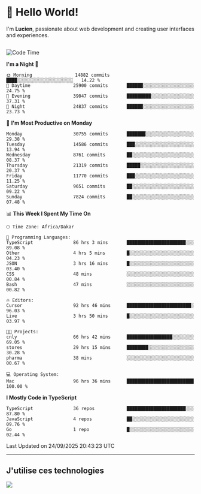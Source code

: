 # 👋 Hello World!

I'm **Lucien**, passionate about web development and creating user interfaces and experiences.

##

<!--START_SECTION:waka-->
![Code Time](http://img.shields.io/badge/Code%20Time-3%2C879%20hrs%2042%20mins-blue)

**I'm a Night 🦉** 

```text
🌞 Morning                14882 commits       ████░░░░░░░░░░░░░░░░░░░░░   14.22 % 
🌆 Daytime                25900 commits       ██████░░░░░░░░░░░░░░░░░░░   24.75 % 
🌃 Evening                39047 commits       █████████░░░░░░░░░░░░░░░░   37.31 % 
🌙 Night                  24837 commits       ██████░░░░░░░░░░░░░░░░░░░   23.73 % 
```
📅 **I'm Most Productive on Monday** 

```text
Monday                   30755 commits       ███████░░░░░░░░░░░░░░░░░░   29.38 % 
Tuesday                  14586 commits       ███░░░░░░░░░░░░░░░░░░░░░░   13.94 % 
Wednesday                8761 commits        ██░░░░░░░░░░░░░░░░░░░░░░░   08.37 % 
Thursday                 21319 commits       █████░░░░░░░░░░░░░░░░░░░░   20.37 % 
Friday                   11770 commits       ███░░░░░░░░░░░░░░░░░░░░░░   11.25 % 
Saturday                 9651 commits        ██░░░░░░░░░░░░░░░░░░░░░░░   09.22 % 
Sunday                   7824 commits        ██░░░░░░░░░░░░░░░░░░░░░░░   07.48 % 
```


📊 **This Week I Spent My Time On** 

```text
🕑︎ Time Zone: Africa/Dakar

💬 Programming Languages: 
TypeScript               86 hrs 3 mins       ██████████████████████░░░   89.08 % 
Other                    4 hrs 5 mins        █░░░░░░░░░░░░░░░░░░░░░░░░   04.23 % 
JSON                     3 hrs 16 mins       █░░░░░░░░░░░░░░░░░░░░░░░░   03.40 % 
CSS                      48 mins             ░░░░░░░░░░░░░░░░░░░░░░░░░   00.84 % 
Bash                     47 mins             ░░░░░░░░░░░░░░░░░░░░░░░░░   00.82 % 

🔥 Editors: 
Cursor                   92 hrs 46 mins      ████████████████████████░   96.03 % 
Live                     3 hrs 50 mins       █░░░░░░░░░░░░░░░░░░░░░░░░   03.97 % 

🐱‍💻 Projects: 
cnly                     66 hrs 42 mins      █████████████████░░░░░░░░   69.05 % 
stores                   29 hrs 15 mins      ████████░░░░░░░░░░░░░░░░░   30.28 % 
pharma                   38 mins             ░░░░░░░░░░░░░░░░░░░░░░░░░   00.67 % 

💻 Operating System: 
Mac                      96 hrs 36 mins      █████████████████████████   100.00 % 
```

**I Mostly Code in TypeScript** 

```text
TypeScript               36 repos            ██████████████████████░░░   87.80 % 
JavaScript               4 repos             ██░░░░░░░░░░░░░░░░░░░░░░░   09.76 % 
Go                       1 repo              █░░░░░░░░░░░░░░░░░░░░░░░░   02.44 % 
```




 Last Updated on 24/09/2025 20:43:23 UTC
<!--END_SECTION:waka-->
---

## J'utilise ces technologies

<p align="left">
  <a href="https://skillicons.dev">
    <img src="https://skillicons.dev/icons?i=ts,js,go,ruby,css,scss,tailwind,react,vite,nextjs,docker,figma,ableton" />
  </a>
</p>

